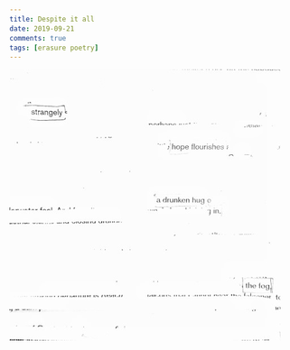 ```yaml
---  
title: Despite it all  
date: 2019-09-21 
comments: true  
tags: [erasure poetry]  
---  
```


<img src="/assets/images/articles/hope.jpeg" class="responsive"><br>
